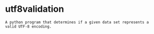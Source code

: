 # utf8validation
	A python program that determines if a given data set represents a valid UTF-8 encoding.